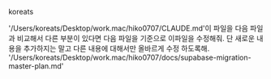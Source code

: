 koreats

'/Users/koreats/Desktop/work.mac/hiko0707/CLAUDE.md'이 파일을 다음 파일과 비교해서 다른 부분이 있다면 다음 파일을 기준으로 이파일을 수정해줘. 단 새로운 내용을 추가하지는 말고 다른 내용에 대해서만 올바르게 수정 하도록해. '/Users/koreats/Desktop/work.mac/hiko0707/docs/supabase-migration-master-plan.md'
